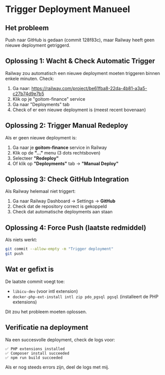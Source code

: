 # Trigger Deployment Manueel

## Het probleem
Push naar GitHub is gedaan (commit 128f83c), maar Railway heeft geen nieuwe deployment getriggerd.

## Oplossing 1: Wacht & Check Automatic Trigger

Railway zou automatisch een nieuwe deployment moeten triggeren binnen enkele minuten. Check:

1. Ga naar: https://railway.com/project/be61fba8-22da-4b81-a3a5-c27b74d9e7b5
2. Klik op je "goitom-finance" service
3. Ga naar "Deployments" tab
4. Check of er een nieuwe deployment is (meest recent bovenaan)

## Oplossing 2: Trigger Manual Redeploy

Als er geen nieuwe deployment is:

1. Ga naar je **goitom-finance** service in Railway
2. Klik op de **"..."** menu (3 dots rechtsboven)
3. Selecteer **"Redeploy"**
4. Of klik op **"Deployments"** tab → **"Manual Deploy"**

## Oplossing 3: Check GitHub Integration

Als Railway helemaal niet triggert:

1. Ga naar Railway Dashboard → Settings → **GitHub**
2. Check dat de repository correct is gekoppeld
3. Check dat automatische deployments aan staan

## Oplossing 4: Force Push (laatste redmiddel)

Als niets werkt:

```bash
git commit --allow-empty -m "Trigger deployment"
git push
```

## Wat er gefixt is

De laatste commit voegt toe:
- `libicu-dev` (voor intl extension)
- `docker-php-ext-install intl zip pdo_pgsql pgsql` (installeert de PHP extensions)

Dit zou het probleem moeten oplossen.

## Verificatie na deployment

Na een succesvolle deployment, check de logs voor:

```
✅ PHP extensions installed
✅ Composer install succeeded
✅ npm run build succeeded
```

Als er nog steeds errors zijn, deel de logs met mij.

